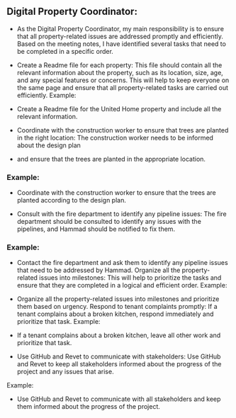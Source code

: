 ## Digital Property Coordinator:


* As the Digital Property Coordinator, my main responsibility is to ensure that all property-related issues are addressed promptly and efficiently. 
Based on the meeting notes, I have identified several tasks that need to be completed in a specific order.

* Create a Readme file for each property: This file should contain all the relevant information about the property, such as its location, size, age, and any special 
features or concerns. This will help to keep everyone on the same page and ensure that all property-related tasks are carried out efficiently.
Example:

* Create a Readme file for the United Home property and include all the relevant information.
* Coordinate with the construction worker to ensure that trees are planted in the right location: The construction worker needs to be informed about the design plan 
* and ensure that the trees are planted in the appropriate location.

### Example:

* Coordinate with the construction worker to ensure that the trees are planted according to the design plan.

* Consult with the fire department to identify any pipeline issues: The fire department should be consulted to identify any issues with the pipelines, and Hammad should 
be notified to fix them.

### Example:

* Contact the fire department and ask them to identify any pipeline issues that need to be addressed by Hammad.
Organize all the property-related issues into milestones: This will help to prioritize the tasks and ensure that they are completed in a logical and efficient order.
Example:

* Organize all the property-related issues into milestones and prioritize them based on urgency.
Respond to tenant complaints promptly: If a tenant complains about a broken kitchen, respond immediately and prioritize that task.
Example:

* If a tenant complains about a broken kitchen, leave all other work and prioritize that task.
* Use GitHub and Revet to communicate with stakeholders: Use GitHub and Revet to keep all stakeholders informed about the progress of the project and any issues that
  arise.

Example:

* Use GitHub and Revet to communicate with all stakeholders and keep them informed about the progress of the project.
